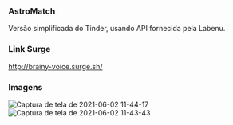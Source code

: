 ### AstroMatch

Versão simplificada do Tinder, usando API fornecida pela Labenu.

### Link Surge 
http://brainy-voice.surge.sh/

### Imagens

![Captura de tela de 2021-06-02 11-44-17](https://user-images.githubusercontent.com/81428197/120501383-f6060600-c397-11eb-81da-f03bbaf6340c.png)
![Captura de tela de 2021-06-02 11-43-43](https://user-images.githubusercontent.com/81428197/120501392-f69e9c80-c397-11eb-888b-aab2f7378b1e.png)
